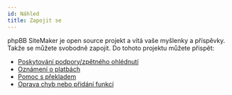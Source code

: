 ```yaml
---
id: Náhled
title: Zapojit se
---
```


phpBB SiteMaker je open source projekt a vítá vaše myšlenky a příspěvky. Takže se můžete svobodně zapojit. Do tohoto projektu můžete přispět:

* [Poskytování podpory/zpětného ohlédnutí](https://www.phpbb.com/customise/db/extension/phpbb_sitemaker_2)
* [Oznámení o platbách](https://github.com/blitze/phpBB-ext-sitemaker/issues)
* [Pomoc s překladem](./contrib-translators.md)
* [Oprava chyb nebo přidání funkcí](./contrib-pull-requests.md)